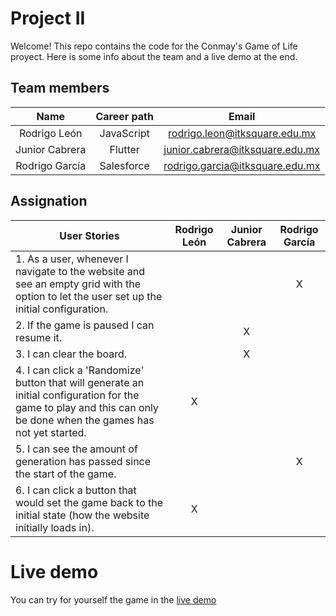 # Project II

Welcome! This repo contains the code for the Conmay's Game of Life proyect. Here is some info about the team and a live demo at the end.

## Team members

|      Name      | Career path |              Email              |
| :------------: | :---------: | :-----------------------------: |
|  Rodrigo León  | JavaScript  |  rodrigo.leon@itksquare.edu.mx  |
| Junior Cabrera |   Flutter   | junior.cabrera@itksquare.edu.mx |
| Rodrigo García | Salesforce  | rodrigo.garcia@itksquare.edu.mx |

## Assignation

| User Stories                                                                                                                                                       | Rodrigo León | Junior Cabrera | Rodrigo García |
| ------------------------------------------------------------------------------------------------------------------------------------------------------------------ | :----------: | :------------: | :------------: |
| 1. As a user, whenever I navigate to the website and see an empty grid with the option to let the user set up the initial configuration.                           |              |                |       X        |
| 2. If the game is paused I can resume it.                                                                                                                          |              |       X        |                |
| 3. I can clear the board.                                                                                                                                          |              |       X        |                |
| 4. I can click a 'Randomize' button that will generate an initial configuration for the game to play and this can only be done when the games has not yet started. |      X       |                |                |
| 5. I can see the amount of generation has passed since the start of the game.                                                                                      |              |                |       X        |
| 6. I can click a button that would set the game back to the initial state (how the website initially loads in).                                                    |      X       |                |                |

# Live demo

You can try for yourself the game in the [live demo](https://rodrigoleon-ksquare.github.io/project2_conway/)
